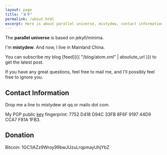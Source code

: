 ```yaml
---
layout: page
title: "关于"
permalink: /about.html
excerpt: Here is about parallel universe, mistydew, contact information.
---
```

The **parallel universe** is based on jekyll/minima.

I'm **mistydew**. And now, I live in Mainland China.

You can subscribe my blog [feed]({{ "/blog/atom.xml" | absolute_url }}) to get the latest post.

If you have any great questions, feel free to mail me, and I'll possibly feel free to ignore you.

## Contact Information

Drop me a line to mistydew at qq or mailo dot com.

My PGP public [key](/public_key.asc) fingerprint:
7752 D418 D94C 33FB 8F6F 9197 44D9 CCA7 F81A 1FB3.

## Donation

Bitcoin: 1GC1iAZz9Wroy99bwJUzuLrqpmayUhjYbZ
